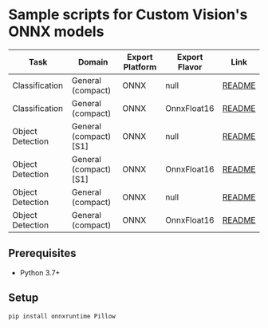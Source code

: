 # Sample scripts for Custom Vision's ONNX models

| Task | Domain | Export Platform | Export Flavor | Link |
|------|--------|-----------------|---------------|------|
| Classification | General (compact) | ONNX | null | [README](classification) |
| Classification | General (compact) | ONNX | OnnxFloat16 | [README](classification) |
| Object Detection | General (compact) [S1] | ONNX | null | [README](object_detection_s1) |
| Object Detection | General (compact) [S1] | ONNX | OnnxFloat16 | [README](object_detection_s1) |
| Object Detection | General (compact) | ONNX | null | [README](object_detection) |
| Object Detection | General (compact) | ONNX | OnnxFloat16 | [README](object_detection) |

## Prerequisites
- Python 3.7+

## Setup
```bash
pip install onnxruntime Pillow
```
